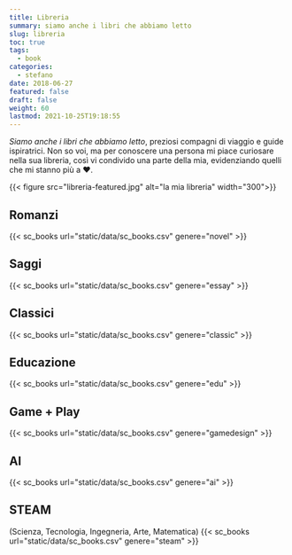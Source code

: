```yaml
---
title: Libreria
summary: siamo anche i libri che abbiamo letto
slug: libreria
toc: true
tags:
  - book
categories:
  - stefano
date: 2018-06-27
featured: false
draft: false
weight: 60
lastmod: 2021-10-25T19:18:55
---
```

_Siamo anche i libri che abbiamo letto_, preziosi compagni di viaggio e guide ispiratrici. Non so voi, ma per conoscere una persona mi piace curiosare nella sua libreria, così vi condivido una parte della mia, evidenziando quelli che mi stanno più a ❤️.

{{< figure src="libreria-featured.jpg" alt="la mia libreria" width="300">}}

## Romanzi
{{< sc_books url="static/data/sc_books.csv" genere="novel" >}}

## Saggi
{{< sc_books url="static/data/sc_books.csv" genere="essay" >}}

## Classici
{{< sc_books url="static/data/sc_books.csv" genere="classic" >}}

## Educazione
{{< sc_books url="static/data/sc_books.csv" genere="edu" >}}

## Game + Play
{{< sc_books url="static/data/sc_books.csv" genere="gamedesign" >}}

## AI 
{{< sc_books url="static/data/sc_books.csv" genere="ai" >}}

## STEAM
(Scienza, Tecnologia, Ingegneria, Arte, Matematica)
{{< sc_books url="static/data/sc_books.csv" genere="steam" >}}
